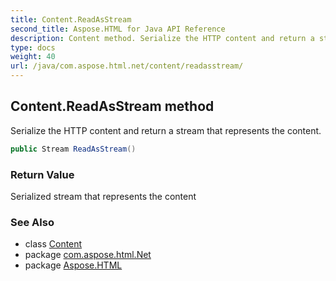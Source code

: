 ```yaml
---
title: Content.ReadAsStream
second_title: Aspose.HTML for Java API Reference
description: Content method. Serialize the HTTP content and return a stream that represents the content
type: docs
weight: 40
url: /java/com.aspose.html.net/content/readasstream/
---
```

## Content.ReadAsStream method

Serialize the HTTP content and return a stream that represents the content.

```java
public Stream ReadAsStream()
```

### Return Value

Serialized stream that represents the content

### See Also

* class [Content](../)
* package [com.aspose.html.Net](../../content/)
* package [Aspose.HTML](../../../)
